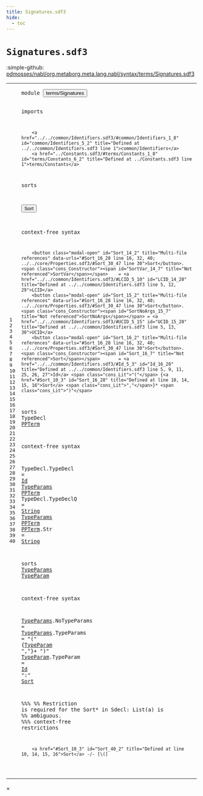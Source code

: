 ```yaml
---
title: Signatures.sdf3
hide:
  - toc
---
```


# `Signatures.sdf3`

:simple-github: [pdmosses/nabl/org.metaborg.meta.lang.nabl/syntax/terms/Signatures.sdf3]

[pdmosses/nabl/org.metaborg.meta.lang.nabl/syntax/terms/Signatures.sdf3]: https://github.com/pdmosses/nabl/blob/master/org.metaborg.meta.lang.nabl/syntax/terms/Signatures.sdf3 "The source file on GitHub"

<div class="sdf3"><table class="highlighttable"><tbody><tr><td class="linenos"><div class="linenodiv"><pre><span></span>1
2
3
4
5
6
7
8
9
10
11
12
13
14
15
16
17
18
19
20
21
22
23
24
25
26
27
28
29
30
31
32
33
34
35
36
37
38
39
40
</pre></div></td>
<td class="code"><pre><code><span class="keyword">module</span> <button class="modal-open" id="terms/Signatures_1_8" title="Multi-file references" data-urls="../../NameBindingLanguage.sdf3/#terms/Signatures_7_3 line 7; ../../core/Properties.sdf3/#terms/Signatures_6_2 line 6">terms/Signatures</button>

<span class="keyword">imports</span>

        <a href="../../common/Identifiers.sdf3/#common/Identifiers_1_8" id="common/Identifiers_5_2" title="Defined at ../../common/Identifiers.sdf3 line 1">common/Identifiers</a>
        <a href="../Constants.sdf3/#terms/Constants_1_8" id="terms/Constants_6_2" title="Defined at ../Constants.sdf3 line 1">terms/Constants</a>
        
<span class="keyword">sorts</span> 

  <button class="modal-open" id="Sort_10_3" title="Multi-file references" data-urls="#Sort_16_28 line 16, 32, 40; ../../core/Properties.sdf3/#Sort_30_47 line 30">Sort</button>

<span class="keyword">context-free syntax</span>
        
        <button class="modal-open" id="Sort_14_2" title="Multi-file references" data-urls="#Sort_16_28 line 16, 32, 40; ../../core/Properties.sdf3/#Sort_30_47 line 30">Sort</button>.<span class="cons_Constructor"><span id="SortVar_14_7" title="Not referenced">SortVar</span></span>    = <a href="../../common/Identifiers.sdf3/#LCID_5_10" id="LCID_14_20" title="Defined at ../../common/Identifiers.sdf3 line 5, 12, 29">LCID</a>
        <button class="modal-open" id="Sort_15_2" title="Multi-file references" data-urls="#Sort_16_28 line 16, 32, 40; ../../core/Properties.sdf3/#Sort_30_47 line 30">Sort</button>.<span class="cons_Constructor"><span id="SortNoArgs_15_7" title="Not referenced">SortNoArgs</span></span> = <a href="../../common/Identifiers.sdf3/#UCID_5_15" id="UCID_15_20" title="Defined at ../../common/Identifiers.sdf3 line 5, 13, 30">UCID</a>
        <button class="modal-open" id="Sort_16_2" title="Multi-file references" data-urls="#Sort_16_28 line 16, 32, 40; ../../core/Properties.sdf3/#Sort_30_47 line 30">Sort</button>.<span class="cons_Constructor"><span id="Sort_16_7" title="Not referenced">Sort</span></span>       = <a href="../../common/Identifiers.sdf3/#Id_5_3" id="Id_16_20" title="Defined at ../../common/Identifiers.sdf3 line 5, 9, 11, 25, 26, 27">Id</a> <span class="cons_Lit">"("</span> {<a href="#Sort_10_3" id="Sort_16_28" title="Defined at line 10, 14, 15, 16">Sort</a> <span class="cons_Lit">","</span>}* <span class="cons_Lit">")"</span>

<span class="keyword">sorts</span> <span id="TypeDecl_18_7" title="Not referenced">TypeDecl</span> <a href="#PPTerm_22_42" id="PPTerm_18_16" title="Referenced at line 22, 23">PPTerm</a>

<span class="keyword">context-free syntax</span>

  <span id="TypeDecl_22_3" title="Not referenced">TypeDecl</span>.<span class="cons_Constructor"><span id="TypeDecl_22_12" title="Not referenced">TypeDecl</span></span>  = <a href="../../common/Identifiers.sdf3/#Id_5_3" id="Id_22_24" title="Defined at ../../common/Identifiers.sdf3 line 5, 9, 11, 25, 26, 27">Id</a>     <a href="#TypeParams_26_7" id="TypeParams_22_31" title="Defined at line 26, 30, 31">TypeParams</a> <a href="#PPTerm_18_16" id="PPTerm_22_42" title="Defined at line 18, 24">PPTerm</a>
  <span id="TypeDecl_23_3" title="Not referenced">TypeDecl</span>.<span class="cons_Constructor"><span id="TypeDeclQ_23_12" title="Not referenced">TypeDeclQ</span></span> = <a href="../Constants.sdf3/#String_5_12" id="String_23_24" title="Defined at ../Constants.sdf3 line 5, 11">String</a> <a href="#TypeParams_26_7" id="TypeParams_23_31" title="Defined at line 26, 30, 31">TypeParams</a> <a href="#PPTerm_18_16" id="PPTerm_23_42" title="Defined at line 18, 24">PPTerm</a>
  <a href="#PPTerm_22_42" id="PPTerm_24_3" title="Referenced at line 22, 23">PPTerm</a>.<span class="cons_Constructor"><span id="Str_24_10" title="Not referenced">Str</span></span>         = <a href="../Constants.sdf3/#String_5_12" id="String_24_24" title="Defined at ../Constants.sdf3 line 5, 11">String</a>
  
<span class="keyword">sorts</span> <a href="#TypeParams_22_31" id="TypeParams_26_7" title="Referenced at line 22, 23">TypeParams</a> <a href="#TypeParam_31_34" id="TypeParam_26_18" title="Referenced at line 31">TypeParam</a> 

<span class="keyword">context-free syntax</span>
        
  <a href="#TypeParams_22_31" id="TypeParams_30_3" title="Referenced at line 22, 23">TypeParams</a>.<span class="cons_Constructor"><span id="NoTypeParams_30_14" title="Not referenced">NoTypeParams</span></span> =
  <a href="#TypeParams_22_31" id="TypeParams_31_3" title="Referenced at line 22, 23">TypeParams</a>.<span class="cons_Constructor"><span id="TypeParams_31_14" title="Not referenced">TypeParams</span></span>   = <span class="cons_Lit">"("</span> {<a href="#TypeParam_26_18" id="TypeParam_31_34" title="Defined at line 26, 32">TypeParam</a> <span class="cons_Lit">","</span>}+ <span class="cons_Lit">")"</span>
  <a href="#TypeParam_31_34" id="TypeParam_32_3" title="Referenced at line 31">TypeParam</a>.<span class="cons_Constructor"><span id="TypeParam_32_13" title="Not referenced">TypeParam</span></span>     = <a href="../../common/Identifiers.sdf3/#Id_5_3" id="Id_32_29" title="Defined at ../../common/Identifiers.sdf3 line 5, 9, 11, 25, 26, 27">Id</a> <span class="cons_Lit">":"</span> <a href="#Sort_10_3" id="Sort_32_36" title="Defined at line 10, 14, 15, 16">Sort</a>
  
<span class="layout">%%%</span>
<span class="layout">%% Restriction is required for the Sort* in Sdecl: List(a) is</span>
<span class="layout">%% ambiguous.</span>
<span class="layout">%%%</span>
<span class="keyword">context-free restrictions</span>

        <a href="#Sort_10_3" id="Sort_40_2" title="Defined at line 10, 14, 15, 16">Sort</a> -/- [\(]

</code></pre></td></tr></tbody></table></div>

<div id="modal">
  <div id="modal-content">
    <span id="modal-close">&times;</span>
    <h2 id="modal-h2"></h2>
    <p  id="modal-p"></p>
    <ul id="modal-ul"></ul>
  </div>
</div>
